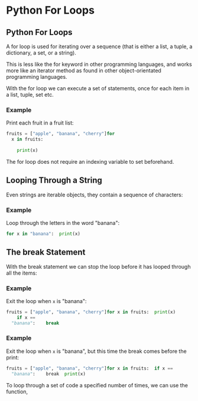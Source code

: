 
Python For Loops
================


Python For Loops
----------------


A for loop is used for iterating over a sequence (that is either a list, a tuple, 
a dictionary, a set, or a string).


This is less like the for keyword in other programming languages, and works more like an iterator method as found in other object-orientated programming languages.


With the for loop we can execute a set of statements, once for each item in a list, tuple, set etc.



### Example


Print each fruit in a fruit list:



```python
fruits = ["apple", "banana", "cherry"]for 
  x in fruits:
	 
	print(x)

```


The for loop does not require an indexing variable to set beforehand.


Looping Through a String
------------------------


Even strings are iterable objects, they contain a sequence of characters:



### Example


Loop through the letters in the word "banana":



```python
for x in "banana":  print(x)

```


The break Statement
-------------------


With the break statement we can stop the 
loop before it has looped through all the items:



### Example


Exit the loop when `x` is "banana":



```python
fruits = ["apple", "banana", "cherry"]for x in fruits:  print(x)
    if x == 
  "banana":    break

```



### Example


Exit the loop when `x` is "banana", 
but this time the break comes before the print:



```python
fruits = ["apple", "banana", "cherry"]for x in fruits:  if x == 
  "banana":    break  print(x)

```










To loop through a set of code a specified number of times, we can use the function,





























